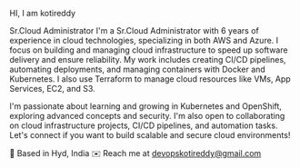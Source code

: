 
HI, I am kotireddy 


Sr.Cloud Administrator
 I'm a Sr.Cloud Administrator with 6 years of experience in cloud technologies, specializing in both AWS and Azure. I focus on building and managing cloud infrastructure to speed up software delivery and ensure reliability. My work includes creating CI/CD pipelines, automating deployments, and managing containers with Docker and Kubernetes. I also use Terraform to manage cloud resources like VMs, App Services, EC2, and S3.

 I'm passionate about learning and growing in Kubernetes and OpenShift, exploring advanced concepts and security. I'm also open to collaborating on cloud infrastructure projects, CI/CD pipelines, and automation tasks. Let's connect if you want to build scalable and secure cloud environments!


📍 Based in Hyd, India
✉️ Reach me at devopskotireddy@gmail.com

